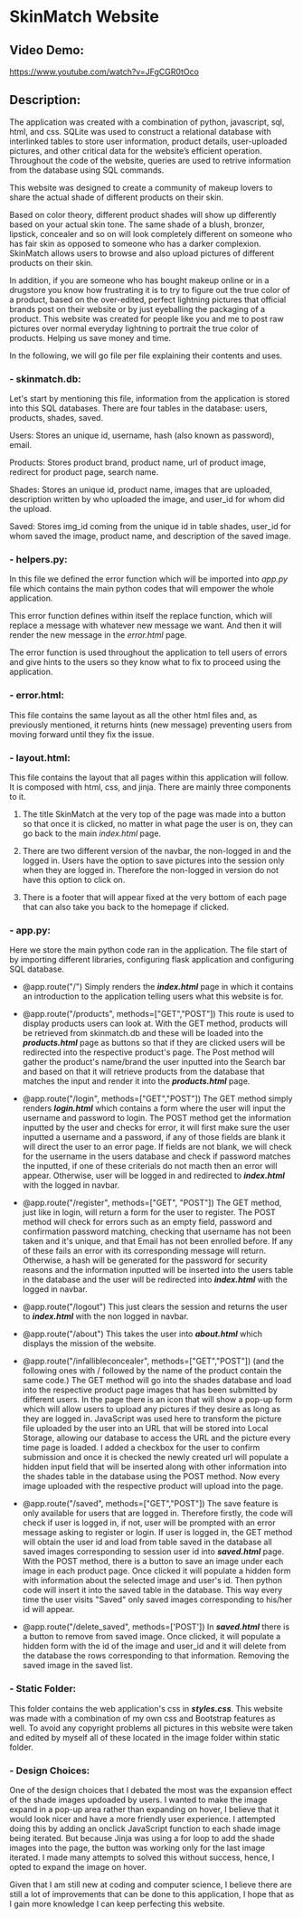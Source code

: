 # SkinMatch Website
## **Video Demo:**
https://www.youtube.com/watch?v=JFgCGR0tOco

## **Description:**
The application was created with a combination of python, javascript, sql, html, and css. SQLite was used to construct a relational database with interlinked tables to store user information, product details, user-uploaded pictures, and other critical data for the website’s efficient operation. Throughout the code of the website, queries are used to retrive information from the database using SQL commands.

This website was designed to create a community of makeup lovers to share the actual shade of different products on their skin.

Based on color theory, different product shades will show up differently based on your actual skin tone. The same shade of a blush, bronzer, lipstick, concealer and so on will look completely different on someone who has fair skin as opposed to someone who has a darker complexion. SkinMatch allows users to browse and also upload pictures of different products on their skin.

In addition, if you are someone who has bought makeup online or in a drugstore you know how frustrating it is to try to figure out the true color of a product, based on the over-edited, perfect lightning pictures that official brands post on their website or by just eyeballing the packaging of a product. This website was created for people like you and me to post raw pictures over normal everyday lightning to portrait the true color of products. Helping us save money and time.

In the following, we will go file per file explaining their contents and uses.

### **- skinmatch.db:**
Let's start by mentioning this file, information from the application is stored into this SQL databases.
There are four tables in the database: users, products, shades, saved.

Users: Stores an unique id, username, hash (also known as password), email.

Products: Stores product brand, product name, url of product image, redirect for product page, search name.

Shades: Stores an unique id, product name, images that are uploaded, description written by who uploaded the image, and user_id for whom did the upload.

Saved: Stores img_id coming from the unique id in table shades, user_id for whom saved the image, product name, and description of the saved image.

### **- helpers.py:**
In this file we defined the error function which will be imported into *app.py* file which contains the main python codes that will empower the whole application.

This error function defines within itself the replace function, which will replace a message with whatever new message we want. And then it will render the new message in the *error.html* page.

The error function is used throughout the application to tell users of errors and give hints to the users so they know what to fix to proceed using the application.

### **- error.html:**
This file contains the same layout as all the other html files and, as previously mentioned, it returns hints (new message) preventing users from moving forward until they fix the issue.

### **- layout.html:**
This file contains the layout that all pages within this application will follow. It is composed with html, css, and jinja. There are mainly three components to it.

1) The title SkinMatch at the very top of the page was made into a button so that once it is clicked, no matter in what page the user is on, they can go back to the main *index.html* page.

2) There are two different version of the navbar, the non-logged in and the logged in. Users have the option to save pictures into the session only when they are logged in. Therefore the non-logged in version do not have this option to click on.

3) There is a footer that will appear fixed at the very bottom of each page that can also take you back to the homepage if clicked.

### **- app.py:**
Here we store the main python code ran in the application. The file start of by importing different libraries, configuring flask application and configuring SQL database.

- @app.route("/") Simply renders the **_index.html_** page in which it contains an introduction to the application telling users what this website is for.

- @app.route("/products", methods=["GET","POST"]) This route is used to display products users can look at.
 With the GET method, products will be retrieved from skinmatch.db and these will be loaded into the **_products.html_** page as buttons so that if they are clicked users will be redirected into the respective product's page.
The Post method will gather the product's name/brand the user inputted into the Search bar and based on that it will retrieve products from the database that matches the input and render it into the **_products.html_** page.

- @app.route("/login", methods=["GET","POST"])
The GET method simply renders **_login.html_** which contains a form where the user will input the username and password to login.
The POST method get the information inputted by the user and checks for error, it will first make sure the user inputted a username and a password, if any of those fields are blank it will direct the user to an error page. If fields are not blank, we will check for the username in the users database and check if password matches the inputted, if one of these criterials do not macth then an error will appear. Otherwise, user will be logged in and redirected to **_index.html_** with the logged in navbar.

- @app.route("/register", methods=["GET", "POST"])
The GET method, just like in login, will return a form for the user to register.
The POST method will check for errors such as an empty field, password and confirmation password matching, checking that username has not been taken and it's unique, and that Email has not been enrolled before. If any of these fails an error with its corresponding message will return. Otherwise, a hash will be generated for the password for security reasons and the information inputted will be inserted into the users table in the database and the user will be redirected into **_index.html_** with the logged in navbar.

- @app.route("/logout") This just clears the session and returns the user to **_index.html_** with the non logged in navbar.

- @app.route("/about") This takes the user into **_about.html_** which displays the mission of the website.

- @app.route("/infallibleconcealer", methods=["GET","POST"]) (and the following ones with / followed by the name of the product contain the same code.)
The GET method will go into the shades database and load into the respective product page images that has been submitted by different users.
In the page there is an icon that will show a pop-up form which will allow users to upload any pictures if they desire as long as they are logged in. JavaScript was used here to transform the picture file uploaded by the user into an URL that will be stored into Local Storage, allowing our database to access the URL and the picture every time page is loaded. I added a checkbox for the user to confirm submission and once it is checked the newly created url will populate a hidden input field that will be inserted along with other information into the shades table in the database using the POST method. Now every image uploaded with the respective product will upload into the page.

- @app.route("/saved", methods=["GET","POST"])
The save feature is only available for users that are logged in. Therefore firstly, the code will check if user is logged in, if not, user will be prompted with an error message asking to register or login.
If user is logged in, the GET method will obtain the user id and load from table saved in the database all saved images corresponding to session user id into **_saved.html_** page.
With the POST method, there is a button to save an image under each image in each product page. Once clicked it will populate a hidden form with information about the selected image and user's id. Then python code will insert it into the saved table in the database. This way every time the user visits "Saved" only saved images corresponding to his/her id will appear.

- @app.route("/delete_saved", methods=['POST'])
In **_saved.html_** there is a button to remove from saved image. Once clicked, it will populate a hidden form with the id of the image and user_id and it will delete from the database the rows corresponding to that information. Removing the saved image in the saved list.

### **- Static Folder:**
This folder contains the web application's css in **_styles.css_**. This website was made with a combination of my own css and Bootstrap features as well.
To avoid any copyright problems all pictures in this website were taken and edited by myself all of these located in the image folder within static folder.

### **- Design Choices:**
One of the design choices that I debated the most was the expansion effect of the shade images updoaded by users. I wanted to make the image expand in a pop-up area rather than expanding on hover, I believe that it would look nicer and have a more friendly user experience.
I attempted doing this by adding an onclick JavaScript function to each shade image being iterated. But because Jinja was using a for loop to add the shade images into the page, the button was working only for the last image iterated. I made many attempts to solved this without success, hence, I opted to expand the image on hover.

Given that I am still new at coding and computer science, I believe there are still a lot of improvements that can be done to this application, I hope that as I gain more knowledge I can keep perfecting this website.
